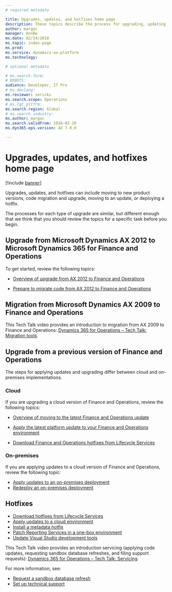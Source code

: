 ```yaml
---
# required metadata

title: Upgrades, updates, and hotfixes home page
description: These topics describe the process for upgrading, updating, and applying hotfixes to your Dynamics 365 for Finance and Operations environment and data.
author: margoc
manager: AnnBe
ms.date: 02/14/2018
ms.topic: index-page
ms.prod: 
ms.service: dynamics-ax-platform
ms.technology: 

# optional metadata

# ms.search.form: 
# ROBOTS: 
audience: Developer, IT Pro
# ms.devlang: 
ms.reviewer: sericks
ms.search.scope: Operations
# ms.tgt_pltfrm: 
ms.search.region: Global
# ms.search.industry: 
ms.author: margoc
ms.search.validFrom: 2016-02-28
ms.dyn365.ops.version: AX 7.0.0

---
```


# Upgrades, updates, and hotfixes home page

[!include [banner](../includes/banner.md)]

Upgrades, updates, and hotfixes can include moving to new product versions, code migration and upgrade, moving to an update, or deploying a hotfix. 

The processes for each type of upgrade are similar, but different enough that we think that you should review the topics for a specific task before you begin.

## Upgrade from Microsoft Dynamics AX 2012 to Microsoft Dynamics 365 for Finance and Operations

To get started, review the following topics:

- [Overview of upgrade from AX 2012 to Finance and Operations](upgrade-overview-2012.md)

- [Prepare to migrate code from AX 2012 to Finance and Operations](prepare-migration.md)

## Migration from Microsoft Dynamics AX 2009 to Finance and Operations
This Tech Talk video provides an introduction to migration from AX 2009 to Finance and Operations: [Dynamics 365 for Operations – Tech Talk: Migration tools](https://www.youtube.com/watch?v=kdQ58arACP4).

## Upgrade from a previous version of Finance and Operations

The steps for applying updates and upgrading differ between cloud and on-premises implementations. 

### Cloud
If you are upgrading a cloud version of Finance and Operations, review the following topics:

- [Overview of moving to the latest Finance and Operations update](upgrade-latest-update.md)

- [Apply the latest platform update to your Finance and Operations environment](upgrade-latest-platform-update.md)

- [Download Finance and Operations hotfixes from Lifecycle Services](download-hotfix-lcs.md)


### On-premises
If you are applying updates to a cloud version of Finance and Operations, review the following topic:

- [Apply updates to an on-premises deployment](../deployment/apply-updates-on-premises.md)
- [Redeploy an on-premises deployment](../deployment/redeploy-on-prem.md)

## Hotfixes

- [Download hotfixes from Lifecycle Services](download-hotfix-lcs.md)
- [Apply updates to a cloud environment](../deployment/apply-deployable-package-system.md)
- [Install a metadata hotfix](install-metadata-hotfix-package.md)
- [Patch Reporting Services in a one-box environment](patch-reporting-service-environment.md)
- [Update Visual Studio development tools](../dev-tools/update-development-tools.md)

This Tech Talk video provides an introduction servicing (applying code updates, requesting sandbox database refreshes, and filing support requests): [Dynamics 365 for Operations – Tech Talk: Servicing](https://www.youtube.com/watch?v=QkcdBI_ipTM).

 For more information, see: 
- [Request a sandbox database refresh](../database/database-refresh.md)
- [Set up technical support](../lifecycle-services/support-experience.md) 
